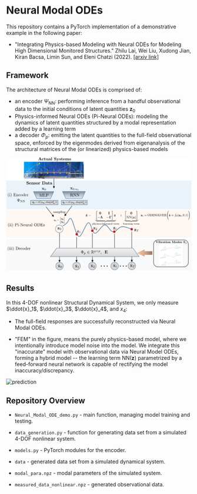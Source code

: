 # Neural Modal ODEs

This repository contains a PyTorch implementation of a demonstrative example in the following paper:

* "Integrating Physics-based Modeling with Neural ODEs for Modeling High Dimensional Monitored Structures."
Zhilu Lai, Wei Liu, Xudong Jian, Kiran Bacsa, Limin Sun, and Eleni Chatzi (2022). [[arxiv link]](https://arxiv.org/abs/2207.07883)


## Framework

The architecture of Neural Modal ODEs is comprised of:

* an encoder $\Psi_{\text{NN}}$: performing inference from a handful observational data to the initial conditions of latent quantities $\textbf{z}_0$
* Physics-informed Neural ODEs (Pi-Neural ODEs): modeling the dynamics of latent quantities structured by a modal representation added by a learning term
* a decoder $\Phi_p$: emitting the latent quantities to the full-field observational space, enforced by the eigenmodes derived from eigenanalysis of the structural matrices of the (or linearized) physics-based models

![Graphical abstract of the framework](framework.png)


## Results

In this 4-DOF nonlinear Structural Dynamical System, we only measure $\ddot{x}_1$, $\ddot{x}_3$, $\ddot{x}_4$, and $x_4$: 

* The full-field responses are successfully reconstructed via Neural Modal ODEs. 

* "FEM" in the figure, means the purely physics-based model, where we intentionally introduce model noise into the model. We integrate this "inaccurate" model with observational data via Neural Model ODEs, forming a hybrid model -- the learning term $\text{NN}(\textbf{z})$ parametrized by a feed-forward neural network is capable of rectifying the model inaccuracy/discrepancy.    

![prediction](fig/kn_0.5.png)
     

## Repository Overview
* `Neural_Modal_ODE_demo.py` - main function, managing model training and testing.
* `data_generation.py` - function for generating data set from a simulated 4-DOF nonlinear system.
* `models.py` - PyTorch modules for the encoder.

* `data` - generated data set from a simulated dynamical system. 
* `modal_para.npz` - modal parameters of the simulated system.
* `measured_data_nonlinear.npz` - generated observational data.
 

